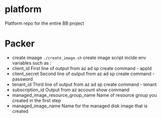 # platform
Platform repo for the entire BB project

# Packer

* create imaage `./create_image.sh`
 create image script inclde env variables such as :
* client_id	First line of output from az ad sp create command - appId
* client_secret	Second line of output from az ad sp create command - password
* tenant_id	Third line of output from az ad sp create command - tenant
* subscription_id	Output from az account show command
* managed_image_resource_group_name	Name of resource group you created in the first step
* managed_image_name	Name for the managed disk image that is created
